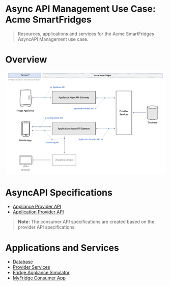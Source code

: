 # Async API Management Use Case: Acme SmartFridges

> Resources, applications and services for the Acme SmartFridges AsyncAPI Management use case.

Overview
===

![Architecture](acme-smartfridges-architecture.png)

AsyncAPI Specifications
===

- [Appliance Provider API](specs/appliance-provider-api-v1.yml)
- [Application Provider API](specs/application-provider-api-v1.yml)

> **Note:** The consumer API specifications are created based on the provider API specifications.

Applications and Services
===
- [Database](database/README.md)
- [Provider Services](provider-services/README.md)
- [Fridge Appliance Simulator](fridge-appliance-simulator/README.md)
- [MyFridge Consumer App](myfridge-consumer-app/README.md)

